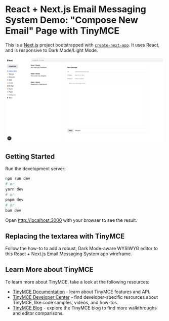 # React + Next.js Email Messaging System Demo: "Compose New Email" Page with TinyMCE

This is a [Next.js](https://nextjs.org) project bootstrapped with [`create-next-app`](https://nextjs.org/docs/app/api-reference/cli/create-next-app). It uses React, and is responsive to Dark Mode/Light Mode.

![An image of a basic email messaging wireframe in a React + Next.js project](/TinyMCE-Email-Demo.png)

## Getting Started

Run the development server:

```bash
npm run dev
# or
yarn dev
# or
pnpm dev
# or
bun dev
```

Open [http://localhost:3000](http://localhost:3000) with your browser to see the result.

## Replacing the textarea with TinyMCE

Follow the how-to to add a robust, Dark Mode-aware WYSIWYG editor to this React + Next.js Email Messaging System app wireframe.

## Learn More about TinyMCE

To learn more about TinyMCE, take a look at the following resources:

- [TinyMCE Documentation](https://www.tiny.cloud/docs/tinymce/latest/) - learn about TinyMCE features and API.
- [TinyMCE Developer Center](https://www.tiny.cloud/developer-center/) - find developer-specific resources about TinyMCE, like code samples, videos, and how-tos.
- [TinyMCE Blog](https://www.tiny.cloud/blog/) - explore the TinyMCE blog to find more walkthroughs and editor comparisons.
